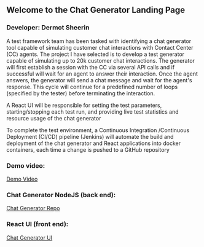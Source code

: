 ## Welcome to the Chat Generator Landing Page
### Developer: Dermot Sheerin

A test framework team has been tasked with identifying a chat generator tool capable of simulating customer chat interactions with Contact Center (CC) agents. The project I have selected is to develop a test generator capable of simulating up to 20k customer chat interactions. The generator will first establish a session with the CC via several API calls and if successful will wait for an agent to answer their interaction. Once the agent answers, the generator will send a chat message and wait for the agent's response. This cycle will continue for a predefined number of loops (specified by the tester) before terminating the interaction.

A React UI will be responsible for setting the test parameters, starting/stopping each test run, and providing live test statistics and resource usage of the chat generator

To complete the test environment, a Continuous Integration /Continuous Deployment (CI/CD) pipeline (Jenkins) will automate the build and deployment of the chat generator and React applications into docker containers, each time a change is pushed to a GitHub repository



### Demo video:
[Demo Video](https://vimeo.com/549611226/8f1a0c597f)

### Chat Generator NodeJS (back end):
[Chat Generator Repo](https://github.com/DermotSheerin/chat-generator-ix.git)

### React UI (front end):
[Chat Generator UI](https://github.com/DermotSheerin/react-ix-load-tester.git)

